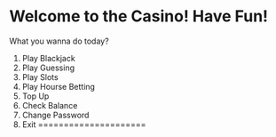 Welcome to the Casino! Have Fun!
=====================
What you wanna do today?
1. Play Blackjack
2. Play Guessing
3. Play Slots
4. Play Hourse Betting
5. Top Up
6. Check Balance
7. Change Password
8. Exit
=====================
